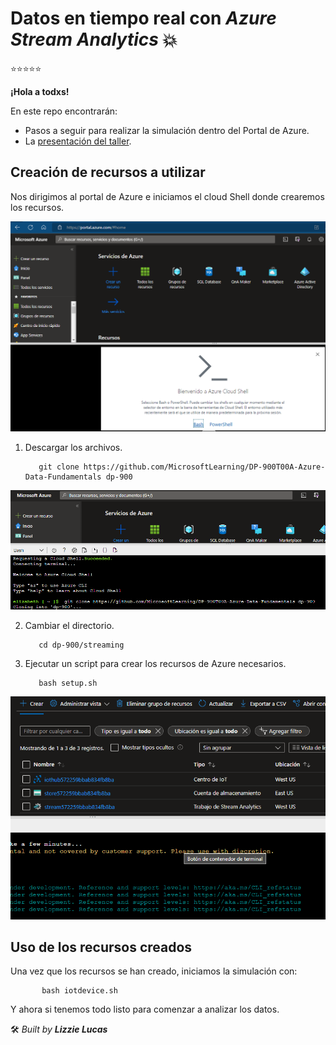 # Datos en tiempo real con _Azure Stream Analytics_ 💥
⭐⭐⭐⭐⭐

**¡Hola a todxs!**

En este repo encontrarán:

* Pasos a seguir para realizar la simulación dentro del Portal de Azure.
* La [presentación del taller](https://www.canva.com/design/DAFTrdkz0h4/Unkoezl0YRJZIW9G8ZCP_A/view?utm_content=DAFTrdkz0h4&utm_campaign=designshare&utm_medium=link&utm_source=publishsharelink
).

## Creación de recursos a utilizar

Nos dirigimos al portal de Azure e iniciamos el cloud Shell donde crearemos los  recursos.

![ ](images/1-Abrir-entorno.png)

1. Descargar los archivos.

          git clone https://github.com/MicrosoftLearning/DP-900T00A-Azure-Data-Fundamentals dp-900

![ ](images/2-Descargar-archivos.png)

2. Cambiar el directorio.

          cd dp-900/streaming

3. Ejecutar un script para crear los recursos de Azure necesarios.

          bash setup.sh

![ ](images/3-Grupo-recursos.png)

## Uso de los recursos creados

Una vez que los recursos se han creado, iniciamos la simulación con:

           bash iotdevice.sh 

Y ahora si tenemos todo listo para comenzar a analizar los datos.


🛠️  _Built by **Lizzie Lucas**_
